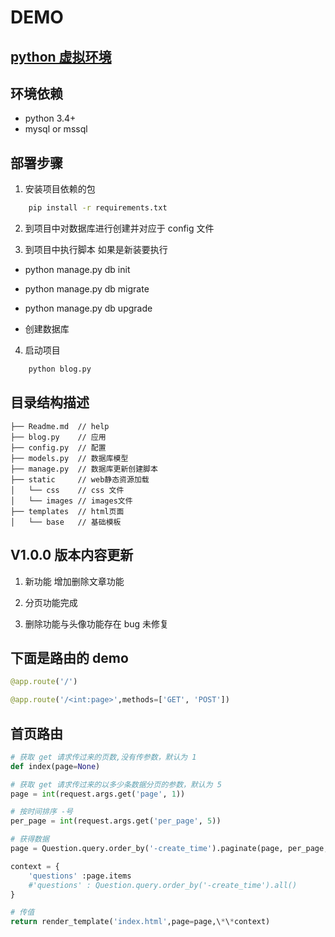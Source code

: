 # DEMO

## [python 虚拟环境](https://www.jianshu.com/p/08c657bd34f1)

## 环境依赖

- python 3.4+
- mysql or mssql

## 部署步骤

1. 安装项目依赖的包

```bash
    pip install -r requirements.txt
```

2. 到项目中对数据库进行创建并对应于 config 文件

3. 到项目中执行脚本 如果是新装要执行

- python manage.py db init

- python manage.py db migrate

- python manage.py db upgrade

- 创建数据库

4. 启动项目

```bash
    python blog.py
```

## 目录结构描述

```
├── Readme.md  // help
├── blog.py    // 应用
├── config.py  // 配置
├── models.py  // 数据库模型
├── manage.py  // 数据库更新创建脚本
├── static     // web静态资源加载
│   └── css    // css 文件
│   └── images // images文件
├── templates  // html页面
│   └── base   // 基础模板
```

## V1.0.0 版本内容更新

1. 新功能 增加删除文章功能

2. 分页功能完成

3. 删除功能与头像功能存在 bug 未修复

## 下面是路由的 demo

```py
@app.route('/')

@app.route('/<int:page>',methods=['GET', 'POST'])
```

## 首页路由

```py
# 获取 get 请求传过来的页数,没有传参数，默认为 1
def index(page=None)

# 获取 get 请求传过来的以多少条数据分页的参数，默认为 5
page = int(request.args.get('page', 1))

# 按时间排序 -号
per_page = int(request.args.get('per_page', 5))

# 获得数据
page = Question.query.order_by('-create_time').paginate(page, per_page, error_out=False) # print(page)

context = {
    'questions' :page.items
    #'questions' : Question.query.order_by('-create_time').all()
}

# 传值
return render_template('index.html',page=page,\*\*context)
```
